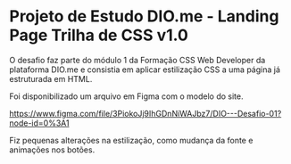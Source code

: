 <h1>Projeto de Estudo DIO.me - Landing Page Trilha de CSS v1.0</h1>

O desafio faz parte do módulo 1 da Formação CSS Web Developer da plataforma DIO.me e consistia em aplicar estilização CSS a uma página já estruturada em HTML.

Foi disponibilizado um arquivo em Figma com o modelo do site.

https://www.figma.com/file/3PiokoJj9IhGDnNiWAJbz7/DIO---Desafio-01?node-id=0%3A1

Fiz pequenas alterações na estilização, como mudança da fonte e animações nos botões.
